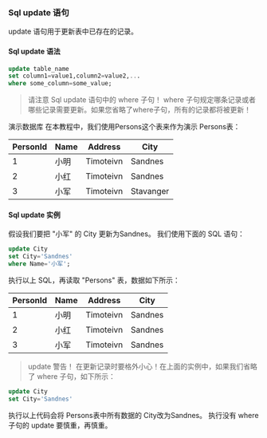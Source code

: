 ### Sql update 语句
update 语句用于更新表中已存在的记录。
#### Sql update 语法
```sql
update table_name
set column1=value1,column2=value2,...
where some_column=some_value;
```

>请注意 Sql update 语句中的 where 子句！
where 子句规定哪条记录或者哪些记录需要更新。如果您省略了where子句，所有的记录都将被更新！

演示数据库
在本教程中，我们使用Persons这个表来作为演示
Persons表：

|  PersonId| Name | Address|  City| 
|--|--|--|--|
|1 |小明 |Timoteivn |Sandnes |
|2 |小红|Timoteivn |Sandnes |
|3 |小军|Timoteivn |Stavanger |

#### Sql update 实例
假设我们要把 "小军" 的 City 更新为Sandnes。
我们使用下面的 SQL 语句：

```sql
update City 
set City='Sandnes'
where Name='小军';
```

执行以上 SQL，再读取 "Persons" 表，数据如下所示：

|  PersonId| Name | Address|  City| 
|--|--|--|--|
|1 |小明 |Timoteivn |Sandnes |
|2 |小红|Timoteivn |Sandnes |
|3 |小军|Timoteivn |Sandnes|

>update 警告！
在更新记录时要格外小心！在上面的实例中，如果我们省略了 where 子句，如下所示：

```sql
update City 
set City='Sandnes'
```

执行以上代码会将 Persons表中所有数据的 City改为Sandnes。
执行没有 where 子句的 update 要慎重，再慎重。